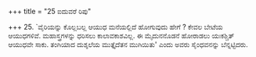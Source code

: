 +++
title = "25 ಐದುವರೆ ರಿಪು"

+++
25. `ವೈರಿಯನ್ನು ಕೊಲ್ಲಬಲ್ಲ ಆಯುಧ ಮನೆಯಲ್ಲಿದೆ ಹೋಗುವುದು ಹೇಗೆ ? ಕೇವಲ ಬೇಟೆಯ ಆಯುಧಗಳಿವೆ. ಮಹಾಸ್ತ್ರಗಳನ್ನು ಧರಿಸಲು ಕಾಲಾವಕಾಶವಿಲ್ಲ. ಈ ಮೈದುನನೊಡನೆ ಹೋರಾಡಲು ಯಃಕಶ್ಚಿತ್ ಆಯುಧವೇ ಸಾಕು. ತಂಗಿಯಾದ ದುಶ್ಶಲೆಯ ಮುತ್ತೈದೆತನ ಮುಗಿಯಿತು' ಎಂದು ಅವರು ಸೈಂಧವನನ್ನು ಬೆನ್ನಟ್ಟಿದರು.
